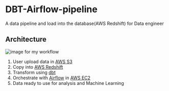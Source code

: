 # DBT-Airflow-pipeline
A data pipeline and load into the database(AWS Redshift) for Data engineer

## Architecture
![image for my workflow](https://github.com/Tack-Theerapat/DBT-Airflow-pipeline/blob/main/work_flow3.png)

1. User upload data in [AWS S3](https://aws.amazon.com/s3/)
2. Copy into [AWS Redshift](https://aws.amazon.com/redshift/)
3. Transform using [dbt](https://www.getdbt.com/)
4. Orchestrate with [Airflow](https://airflow.apache.org/) in [AWS EC2](https://aws.amazon.com/ec2/)
5. Data ready to use for analysis and Machine Learning
